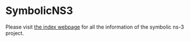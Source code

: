 
# SymbolicNS3

Please visit [the index webpage](index.md) for all the information of the symbolic ns-3 project.
